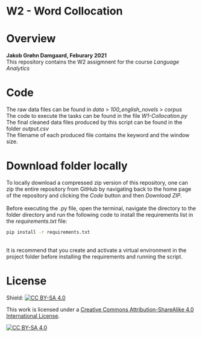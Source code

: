 # W2 - Word Collocation

# Overview 

**Jakob Grøhn Damgaard, Feburary 2021** <br/>
This repository contains the W2 assigmnent for the course *Language Analytics*

# Code
The raw data files can be found in *data* > *100_english_novels* > *corpus*<br/>
The code to execute the tasks can be found in the file *W1-Collocation.py*<br/>
The final cleaned data files produced by this script can be found in the folder *output.csv*<br/>
The filename of each produced file contains the keyword and the window size. <br>

# Download folder locally
To locally download a compressed zip version of this repository, one can zip the entire repository from GitHub by navigating back to the home page of the repository and clicking the *Code* button and then *Download ZIP*. <br/>
<br>
Before executing the .py file, open the terminal, navigate the directory to the folder directory and run the following code to install the requirements list in the *requirements.txt* file:
<br>
```bash
pip install -r requirements.txt
```
<br>
It is recommend that you create and activate a virtual environment in the project folder before installing the requirements and running the script. 

# License
Shield: [![CC BY-SA 4.0][cc-by-sa-shield]][cc-by-sa]

This work is licensed under a
[Creative Commons Attribution-ShareAlike 4.0 International License][cc-by-sa].

[![CC BY-SA 4.0][cc-by-sa-image]][cc-by-sa]

[cc-by-sa]: http://creativecommons.org/licenses/by-sa/4.0/
[cc-by-sa-image]: https://licensebuttons.net/l/by-sa/4.0/88x31.png
[cc-by-sa-shield]: https://img.shields.io/badge/License-CC%20BY--SA%204.0-lightgrey.svg

